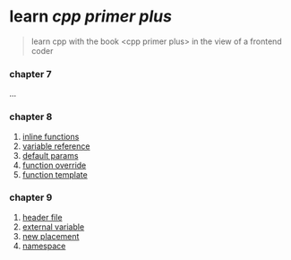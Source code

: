 # learn *cpp primer plus*

> learn cpp with the book \<cpp primer plus\> in the view of a frontend coder

### chapter 7

...

### chapter 8

1. [inline functions](./src/chapter8/1_inline_functions.cpp)
2. [variable reference](./src/chapter8/2_variable_reference.cpp)
3. [default params](./src/chapter8/3_default_params.cpp)
4. [function override](./src/chapter8/4_function_override.cpp)
5. [function template](./src/chapter8/5_function_template.cpp)

### chapter 9

1. [header file](./src/chapter9/1_using_header_file.cpp)
2. [external variable](./src/chapter9/2_use_external_variable/index.cpp)
3. [new placement](./src/chapter9/3_new_placement.cpp)
4. [namespace](./src/chapter9/4_use_namespace/index.cpp)

